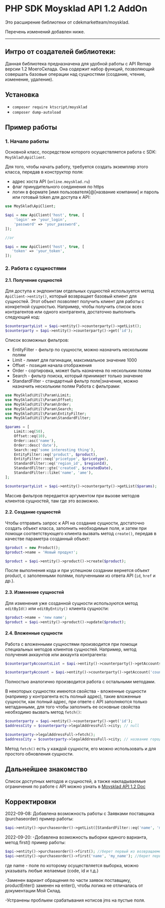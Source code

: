 # PHP SDK Moysklad API 1.2 AddOn

Это расширение библиотеки от cdekmarketteam/moysklad.

Перечень изменений добавлен ниже.

--------------------------------------------------------------------------------------

## Интро от создателей библиотеки:

Данная библиотека предназначена для удобной работы с API Remap версии 1.2 МоегоСклада. 
Она содержит набор функций, позволяющий совершать базовые операции над сущностями (создание, чтение, изменение, удаление).

## Установка
- `composer require ktscript/moysklad`
- `composer dump-autoload`

## Пример работы
### 1. Начало работы
Основной класс, посредством которого осуществляется работа с SDK: `MoySklad\ApiClient`.

Для того, чтобы начать работу, требуется создать экземпляр этого класса, 
передав в конструктор поля:
- адрес хоста API (`online.moysklad.ru`)
- флаг принудительного соединения по https
- логин в формате [имя пользователя]@[название компании] и пароль или готовый token для доступа к API:

```php
use MoySklad\ApiClient;

$api = new ApiClient('host', true, [
    'login' => 'your_login',
    'password' => 'your_password',
]);

//or

$api = new ApiClient('host', true, [
   'token' => 'your_token',
]);

```

### 2. Работа с сущностями
#### 2.1. Получение сущностей
Для доступа к эндпоинтам отдельных сущностей используется метод `ApiClient->entity()`,
который возвращает базовый клиент для сущностей. 
Этот объект позволяет получить клиент для работы с конкретной сущностью. 
Например, чтобы получить список всех контрагентов или одного контрагента, достаточно выполнить следующий код:
```php
$counterpartyList = $api->entity()->counterparty()->getList();
$counterparty = $api->entity()->counterparty()->get('id');
```

Список возможных фильтров:
- EntityFilter - фильтр по сущности, можно назначить нескольким полям
- Limit - лимит для пагинации, максимальное значение 1000
- Offset - позиция начала отображения
- Order - сортировка, может быть назначена по нескольким полям
- Search - фильтр поиска, который принимает только значение
- StandardFilter - стандартный фильтр поле|значение, можно назначить нескольким полям
Работа с фильтрами:
```php
use MoySklad\Util\Param\Limit;
use MoySklad\Util\Param\Offset;
use MoySklad\Util\Param\Order;
use MoySklad\Util\Param\Search;
use MoySklad\Util\Param\EntityFilter;
use MoySklad\Util\Param\StandardFilter;

$params = [
    Limit::eq(50),
    Offset::eq(10),
    Order::asc('name'),
    Order::desc('date'),
    Search::eq('some interesting thing'),
    EntityFilter::eq('product', $product),
    EntityFilter::neq('pricetype', $pricetype),
    StandardFilter::eq('region_id', $regionId),
    StandardFilter::gte('created', $createdDate),
    StandardFilter::like('name', 'ame'),
];

$counterpartyList = $api->entity()->counterparty()->getList($params);
```
Массив фильтров передается аргументом при вызове методов клиентов сущностей, там где это возможно.

#### 2.2. Создание сущностей
Чтобы отправить запрос к API на создание сущности, достаточно создать объект класса, заполнить необходимые поля, 
и затем при помощи соответствующего клиента вызвать метод `create()`, передав в качестве параметра созданный объект:
```php
$product = new Product();
$product->name = 'Новый продукт';

$product = $api->entity()->product()->create($product);
```
После выполнения кода и при успешном создании вернется объект product, с заполенными полями, полученными из ответа API (`id`, `href` и др.).

#### 2.3. Изменение сущностей
Для изменения уже созданной сущности используются метод `editById()` или `editByEntity()` клиента сущности:

```php
$product->name = 'new name';
$product = $api->entity()->product()->update($product);
```

#### 2.4. Вложенные сущности
Работа с вложенными сущностями производится при помощи специальных методов клиентов сущностей. 
Например, метод получения аккаунтов или аккаунта контрагента:
```php
$counterpartyAccountsList = $api->entity()->counterparty()->getAccountsList('counterparty_id');

$counterpartyAccount = $api->entity()->counterparty()->getAccount('counterparty_id', 'account_id');

```
Полностью аналогично производится работа с остальными методами. 

В некоторых сущностях имеются свойства - вложенные сущности (например у контрагента есть полный адрес), 
такие вложенные сущности, как полный адрес, при ответе с API заполняются только метаданными, 
для того чтобы заполнить ее основные свойства необходимо вызвать метод `fetch()`:
```php
$counterparty = $api->entity()->counterparty()->get('id');
$addressCity = $counterparty->legalAddressFull->city; // null

$counterparty->legalAddressFull->fetch();
$addressCity = $counterparty->legalAddressFull->city; // название города

```
Метод `fetch()` есть у каждой сущности, его можно использовать и для простого обновления сущности.

## Дальнейшее знакомство
Список доступных методов и сущностей, 
а также накладываемые ограничения по работе с API можно узнать в 
[Moysklad API 1.2 Doc](https://dev.moysklad.ru/doc/api/remap/1.2/)


## Корректировки

2022-09-08:
Добавлена возможность работы с Заявками поставщика (purchaseorder)
пример работы:
```php
$api->entity()->purchaseorder()->getList([StandardFilter::eq('name', 'my_name')]);
```
2022-09-20:
-Добавлена возможность выборки единого варианта, метод first()
пример работы:
```php
$api->entity()->purchaseorder()->first(); //берет первый из возвращаемого списка 
$api->entity()->purchaseorder()->first('name', 'my_name'); //берет первый из фильтрованного возвращаемого списка 
```
где name - полe по которому осуществляется выборка, можно указывать любые желаемые (code, id и т.д.)

-Заменен вариант обращения по части заявок поставщику, productEnter() заменен на enter(), чтобы логика не отличалась
от документации Мой Склад.

-Устранены проблыем срабатывания нотисов jms на пустые поля.